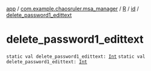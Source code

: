 [app](../../../index.md) / [com.example.chaosruler.msa_manager](../../index.md) / [R](../index.md) / [id](index.md) / [delete_password1_edittext](.)

# delete_password1_edittext

`static val delete_password1_edittext: `[`Int`](https://kotlinlang.org/api/latest/jvm/stdlib/kotlin/-int/index.html)
`static val delete_password1_edittext: `[`Int`](https://kotlinlang.org/api/latest/jvm/stdlib/kotlin/-int/index.html)